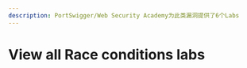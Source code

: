 ```yaml
---
description: PortSwigger/Web Security Academy为此类漏洞提供了6个Labs
---
```


# View all Race conditions labs

